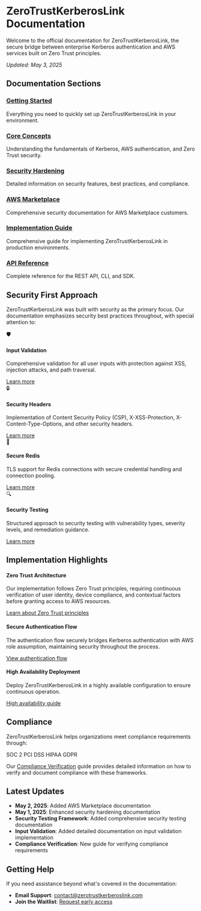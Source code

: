 # ZeroTrustKerberosLink Documentation

Welcome to the official documentation for ZeroTrustKerberosLink, the secure bridge between enterprise Kerberos authentication and AWS services built on Zero Trust principles.

*Updated: May 3, 2025*

## Documentation Sections

### [Getting Started](./getting-started/index.md)
Everything you need to quickly set up ZeroTrustKerberosLink in your environment.

### [Core Concepts](./core-concepts/index.md)
Understanding the fundamentals of Kerberos, AWS authentication, and Zero Trust security.

### [Security Hardening](./security-hardening/index.md)
Detailed information on security features, best practices, and compliance.

### [AWS Marketplace](./aws-marketplace/index.md)
Comprehensive security documentation for AWS Marketplace customers.

### [Implementation Guide](./implementation-guide/index.md)
Comprehensive guide for implementing ZeroTrustKerberosLink in production environments.

### [API Reference](./api-reference/index.md)
Complete reference for the REST API, CLI, and SDK.

## Security First Approach

ZeroTrustKerberosLink was built with security as the primary focus. Our documentation emphasizes security best practices throughout, with special attention to:

<div class="security-cards">
  <div class="security-card">
    <div class="security-card-icon">🛡️</div>
    <h4>Input Validation</h4>
    <p>Comprehensive validation for all user inputs with protection against XSS, injection attacks, and path traversal.</p>
    <a href="./security-hardening/input-validation.md">Learn more</a>
  </div>
  
  <div class="security-card">
    <div class="security-card-icon">🔒</div>
    <h4>Security Headers</h4>
    <p>Implementation of Content Security Policy (CSP), X-XSS-Protection, X-Content-Type-Options, and other security headers.</p>
    <a href="./security-hardening/security-headers.md">Learn more</a>
  </div>
  
  <div class="security-card">
    <div class="security-card-icon">🔐</div>
    <h4>Secure Redis</h4>
    <p>TLS support for Redis connections with secure credential handling and connection pooling.</p>
    <a href="./security-hardening/secure-redis.md">Learn more</a>
  </div>
  
  <div class="security-card">
    <div class="security-card-icon">🔍</div>
    <h4>Security Testing</h4>
    <p>Structured approach to security testing with vulnerability types, severity levels, and remediation guidance.</p>
    <a href="./security-hardening/security-testing.md">Learn more</a>
  </div>
</div>

## Implementation Highlights

<div class="zero-trust-principle">
  <h4>Zero Trust Architecture</h4>
  <p>Our implementation follows Zero Trust principles, requiring continuous verification of user identity, device compliance, and contextual factors before granting access to AWS resources.</p>
  <a href="./core-concepts/zero-trust.md">Learn about Zero Trust principles</a>
</div>

<div class="implementation-step">
  <h4>Secure Authentication Flow</h4>
  <p>The authentication flow securely bridges Kerberos authentication with AWS role assumption, maintaining security throughout the process.</p>
  <a href="./core-concepts/auth-flow.md">View authentication flow</a>
</div>

<div class="implementation-step">
  <h4>High Availability Deployment</h4>
  <p>Deploy ZeroTrustKerberosLink in a highly available configuration to ensure continuous operation.</p>
  <a href="./implementation-guide/high-availability.md">High availability guide</a>
</div>

## Compliance

ZeroTrustKerberosLink helps organizations meet compliance requirements through:

<div class="compliance-badges">
  <span class="compliance-badge">SOC 2</span>
  <span class="compliance-badge">PCI DSS</span>
  <span class="compliance-badge">HIPAA</span>
  <span class="compliance-badge">GDPR</span>
</div>

Our [Compliance Verification](./implementation-guide/compliance-verification.md) guide provides detailed information on how to verify and document compliance with these frameworks.

## Latest Updates

- **May 2, 2025**: Added AWS Marketplace documentation
- **May 1, 2025**: Enhanced security hardening documentation
- **Security Testing Framework**: Added comprehensive security testing documentation
- **Input Validation**: Added detailed documentation on input validation implementation
- **Compliance Verification**: New guide for verifying compliance requirements

## Getting Help

If you need assistance beyond what's covered in the documentation:

- **Email Support**: [contact@zerotrustkerberoslink.com](mailto:contact@zerotrustkerberoslink.com)
- **Join the Waitlist**: [Request early access](https://zerotrustkerberoslink.com/#waitlist)
